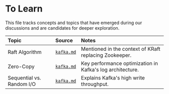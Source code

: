 # To Learn

This file tracks concepts and topics that have emerged during our discussions and are candidates for deeper exploration.

| Topic | Source | Notes |
| :--- | :--- | :--- |
| Raft Algorithm | [`kafka.md`](./products/kafka.md) | Mentioned in the context of KRaft replacing Zookeeper. |
| Zero-Copy | [`kafka.md`](./products/kafka.md) | Key performance optimization in Kafka's log architecture. |
| Sequential vs. Random I/O | [`kafka.md`](./products/kafka.md) | Explains Kafka's high write throughput. |
